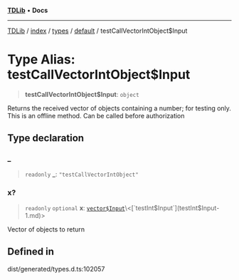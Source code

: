 [**TDLib**](../../../../../../README.md) • **Docs**

***

[TDLib](../../../../../../modules.md) / [index](../../../../../README.md) / [types](../../../README.md) / [default](../README.md) / testCallVectorIntObject$Input

# Type Alias: testCallVectorIntObject$Input

> **testCallVectorIntObject$Input**: `object`

Returns the received vector of objects containing a number; for testing only. This is an offline method. Can be called before authorization

## Type declaration

### \_

> `readonly` **\_**: `"testCallVectorIntObject"`

### x?

> `readonly` `optional` **x**: [`vector$Input`](vector$Input.md)\<[`testInt$Input`](testInt$Input-1.md)\>

Vector of objects to return

## Defined in

dist/generated/types.d.ts:102057

